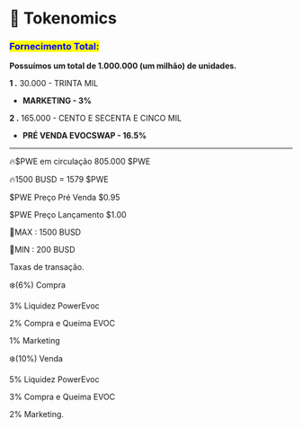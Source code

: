 # 🎯 Tokenomics

### <mark style="color:purple;"><mark style="color:blue;">Fornecimento Total:<mark style="color:blue;"></mark>

**Possuímos um total de 1.000.000 (um milhão) de unidades.**

**1 .**  30.000 - TRINTA MIL

* **MARKETING  - 3%**                                             &#x20;

**2 .** 165.000 - CENTO E SECENTA E CINCO MIL

* **PRÉ VENDA EVOCSWAP - 16.5%**

****

🔥$PWE em circulação 805.000 $PWE

🔥1500 BUSD = 1579 $PWE



$PWE Preço Pré Venda $0.95

$PWE Preço Lançamento $1.00

💸MAX : 1500 BUSD&#x20;

💸MIN : 200 BUSD



Taxas de transação.&#x20;

❄️(6%) Compra&#x20;

3% Liquidez PowerEvoc&#x20;

2% Compra e Queima EVOC&#x20;

1% Marketing

❄️(10%) Venda&#x20;

5% Liquidez PowerEvoc&#x20;

3% Compra e Queima EVOC&#x20;

2% Marketing.
